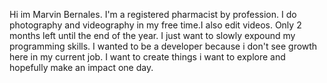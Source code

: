 Hi im Marvin Bernales. I'm a registered pharmacist by profession.
I do photography and videography in my free time.I also edit videos.
Only 2 months left until the end of the year. I just want to slowly expound my programming skills.
I wanted to be a developer because i don't see growth here in my current job.
I want to create things i want to explore and hopefully make an impact one day.